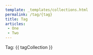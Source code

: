 ```yaml
---
template: _templates/collections.html
permalink: /tag/{tag}
title: Tag
articles: 
 - One
 - Two
---
```


Tag:
{{ tagCollection }}

